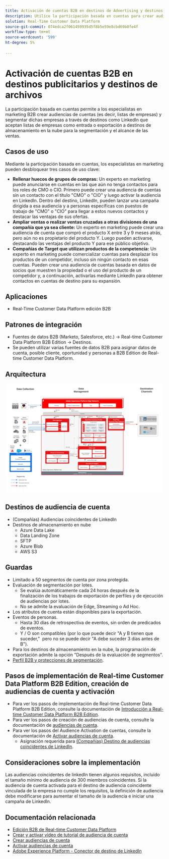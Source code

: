 ```yaml
---
title: Activación de cuentas B2B en destinos de Advertising y destinos de archivos
description: Utilice la participación basada en cuentas para crear audiencias y segmentarlas mediante destinos.
solution: Real-Time Customer Data Platform
source-git-commit: 074edca2f061459935d5f8b5e59e8cbd69b0fe4f
workflow-type: tm+mt
source-wordcount: '599'
ht-degree: 5%

---
```


# Activación de cuentas B2B en destinos publicitarios y destinos de archivos

La participación basada en cuentas permite a los especialistas en marketing B2B crear audiencias de cuentas (es decir, listas de empresas) y segmentar dichas empresas a través de destinos como LinkedIn que aceptan listas de empresas como entrada o exportación a destinos de almacenamiento en la nube para la segmentación y el alcance de las ventas.

## Casos de uso

Mediante la participación basada en cuentas, los especialistas en marketing pueden desbloquear tres casos de uso clave:

* **Rellenar huecos de grupos de compras:** Un experto en marketing puede anunciarse en cuentas en las que aún no tenga contactos para los roles de CMO o CIO. Primero puede crear una audiencia de cuentas sin un contacto con el título &quot;CMO&quot; o &quot;CIO&quot; y luego activar la audiencia en LinkedIn. Dentro del destino, LinkedIn, pueden lanzar una campaña dirigida a esa audiencia y a personas específicas con puestos de trabajo de &quot;CMO&quot; o &quot;CIO&quot; para llegar a estos nuevos contactos y destacar las ventajas de sus ofertas.
* **Ampliar ventas o realizar ventas cruzadas a otras divisiones de una compañía que ya sea cliente:** Un experto en marketing puede crear una audiencia de cuenta que compró el producto X entre 3 y 9 meses atrás, pero aún no es propietario del producto Y. Luego pueden activarse, destacando las ventajas del producto Y para ese público objetivo.
* **Compañías de Target que utilizan productos de la competencia:** Un experto en marketing puede comercializar cuentas para desplazar los productos de un competidor, incluso sin ningún contacto en esas cuentas. Pueden crear una audiencia de cuentas basada en datos de socios que muestren la propiedad o el uso del producto de un competidor y, a continuación, activarlas mediante LinkedIn para obtener contactos en cuentas de destino para su expansión.

## Aplicaciones

* Real-Time Customer Data Platform edición B2B

## Patrones de integración

* Fuentes de datos B2B (Marketo, Salesforce, etc.) -> Real-time Customer Data Platform B2B Edition -> Destinos.
* Se pueden utilizar varias fuentes de datos B2B para asignar datos de cuenta, posible cliente, oportunidad y personas a B2B Edition de Real-time Customer Data Platform.

## Arquitectura

![Arquitectura de referencia para modelo de Audience Activation de cuentas B2B](assets/b2b-blueprint-account-audience-activation.png)

## Destinos de audiencia de cuenta

* (Compañías) Audiencias coincidentes de LinkedIn
* Destinos de almacenamiento en nube
   * Azure Data Lake
   * Data Landing Zone
   * SFTP
   * Azure Blob
   * AWS S3

## Guardas

* Limitado a 50 segmentos de cuenta por zona protegida.
* Evaluación de segmentación por lotes.
   * Se evalúa automáticamente cada 24 horas después de la finalización de los trabajos de exportación de perfiles y de ejecución de audiencias por lotes.
   * No se admite la evaluación de Edge, Streaming o Ad Hoc.
* Los atributos de cuenta están disponibles para la exportación.
* Eventos de personas.
   * Hasta 30 días de retrospectiva de eventos, sin orden de predicados de eventos.
   * Y / O son compatibles (por lo que puede decir &quot;A y B tienen que suceder,&quot;  pero no se puede decir &quot;A debe suceder 3 días antes de B&quot;).
* Para los destinos de almacenamiento en la nube, la programación de exportación admite la opción &quot;Después de la evaluación de segmentos&quot;.
* [Perfil B2B y protecciones de segmentación](https://experienceleague.adobe.com/en/docs/experience-platform/rtcdp/intro/rtcdpb2b-intro/b2b-guardrails).

## Pasos de implementación de Real-time Customer Data Platform B2B Edition, creación de audiencias de cuenta y activación

* Para ver los pasos de implementación de Real-time Customer Data Platform B2B Edition, consulte la documentación de [Introducción a Real-time Customer Data Platform B2B Edition](https://experienceleague.adobe.com/en/docs/experience-platform/rtcdp/intro/rtcdpb2b-intro/b2b-tutorial).
* Para ver los pasos de creación de audiencias de cuenta, consulte la documentación de [audiencias de cuenta](https://experienceleague.adobe.com/en/docs/experience-platform/segmentation/ui/account-audiences).
* Para ver los pasos del Audience Activation de cuentas, consulte la documentación de [Activar audiencias de cuenta](https://experienceleague.adobe.com/en/docs/experience-platform/destinations/ui/activate/activate-account-audiences).
   * Asignación requerida para [(Compañías) Destino de audiencias coincidentes de LinkedIn](https://experienceleague.adobe.com/en/docs/experience-platform/destinations/ui/activate/activate-account-audiences#required-mappings).

## Consideraciones sobre la implementación

Las audiencias coincidentes de linkedIn tienen algunos requisitos, incluido el tamaño mínimo de audiencia de 300 miembros coincidentes. Si la audiencia de cuenta activada para el destino de audiencia coincidente vinculada de la empresa no cumple los requisitos, la definición de audiencia debe modificarse para aumentar el tamaño de la audiencia e iniciar una campaña de LinkedIn.

## Documentación relacionada

* [Edición B2B de Real-time Customer Data Platform](https://experienceleague.adobe.com/en/docs/experience-platform/rtcdp/intro/rtcdpb2b-intro/b2b-overview)
* [Crear y activar vídeo de tutorial de audiencia de cuenta](https://experienceleague.adobe.com/es/docs/platform-learn/tutorials/audiences/create-audiences-with-b2b-data)
* [Crear audiencias de cuenta](https://experienceleague.adobe.com/en/docs/experience-platform/segmentation/ui/account-audiences)
* [Activar audiencias de cuenta](https://experienceleague.adobe.com/en/docs/experience-platform/destinations/ui/activate/activate-account-audiences)
* [Adobe Experience Platform - Conector de destino de LinkedIn](https://experienceleague.adobe.com/en/docs/experience-platform/destinations/catalog/social/linkedin)
